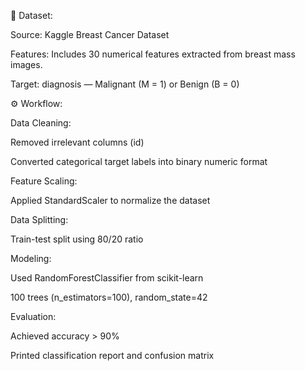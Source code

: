 📂 Dataset:

Source: Kaggle Breast Cancer Dataset

Features: Includes 30 numerical features extracted from breast mass images.

Target: diagnosis — Malignant (M = 1) or Benign (B = 0)

⚙️ Workflow:

Data Cleaning:

Removed irrelevant columns (id)

Converted categorical target labels into binary numeric format

Feature Scaling:

Applied StandardScaler to normalize the dataset

Data Splitting:

Train-test split using 80/20 ratio

Modeling:

Used RandomForestClassifier from scikit-learn

100 trees (n_estimators=100), random_state=42

Evaluation:

Achieved accuracy > 90%

Printed classification report and confusion matrix
